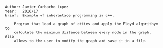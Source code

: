 
	Author: Javier Corbacho López
	Year: 	2016/17
	brief: 	Example of inherantace programming in c++. 

		Program that load a graph of cities and apply the Floyd algorithym to 
		calculate the minimum distance between every node in the graph. Also 
		allows to the user to modify the graph and save it in a file.
		
		
